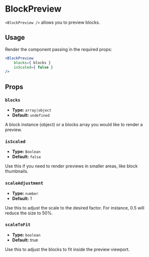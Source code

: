 BlockPreview
============

`<BlockPreview />` allows you to preview blocks.

## Usage

Render the component passing in the required props:

```jsx
<BlockPreview
	blocks={ blocks }
	isScaled={ false }
/>
```

## Props

### `blocks`
* **Type:** `array|object`
* **Default:** `undefined`

A block instance (object) or a blocks array you would like to render a preview.

### `isScaled`
* **Type:** `Boolean`
* **Default:** `false`

Use this if you need to render previews in smaller areas, like block thumbnails.

### `scaleAdjustment`
* **Type:** `number`
* **Default:** 1 

Use this to adjust the scale to the desired factor. For instance, 0.5 will reduce the size to 50%.

### `scaleToFit`
* **Type:** `boolean`
* **Default:** true

Use this to adjust the blocks to fit inside the preview viewport.
